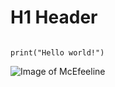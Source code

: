 # H1 Header

```

print("Hello world!")

```


![Image of McEfeeline](https://octodex.github.com/images/mcefeeline.jpg)

